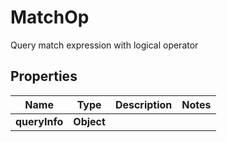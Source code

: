 

# MatchOp

Query match expression with logical operator

## Properties

| Name | Type | Description | Notes |
|------------ | ------------- | ------------- | -------------|
|**queryInfo** | **Object** |  |  |



